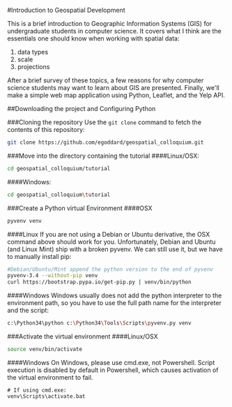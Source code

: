 #Introduction to Geospatial Development

This is a brief introduction to Geographic Information Systems (GIS) for 
undergraduate students in computer science. It covers what I think are the 
essentials one should know when working with spatial data: 

1. data types
2. scale
3. projections

After a brief survey of these topics, a few reasons for why computer science
students may want to learn about GIS are presented. Finally, we'll make a 
simple web map application using Python, Leaflet, and the Yelp API.

##Downloading the project and Configuring Python

###Cloning the repository
Use the `git clone` command to fetch the contents of this repository:
```bash
git clone https://github.com/egoddard/geospatial_colloquium.git
```

###Move into the directory containing the tutorial
####Linux/OSX:
```bash
cd geospatial_colloquium/tutorial
```
####Windows:
```bash
cd geospatial_colloquium\tutorial
```

###Create a Python virtual Environment
####OSX
```bash
pyvenv venv
```
####Linux
If you are not using a Debian or Ubuntu derivative, the OSX command above 
should work for you. Unfortunately, Debian and Ubuntu (and Linux Mint) ship 
with a broken pyvenv. We can still use it, but we have to manually install pip: 
```bash
#Debian/Ubuntu/Mint append the python version to the end of pyvenv
pyvenv-3.4 --without-pip venv
curl https://bootstrap.pypa.io/get-pip.py | venv/bin/python
```
####Windows
Windows usually does not add the python interpreter to the environment path, 
so you have to use the full path name for the interpreter and the script:
```bash
c:\Python34\python c:\Python34\Tools\Scripts\pyvenv.py venv
```

###Activate the virtual environment
####Linux/OSX
```bash
source venv/bin/activate
```
####Windows
On Windows, please use cmd.exe, not Powershell. Script execution is disabled 
by default in Powershell, which causes activation of the virtual environment 
to fail.
```batchfile
# If using cmd.exe:
venv\Scripts\activate.bat
```
